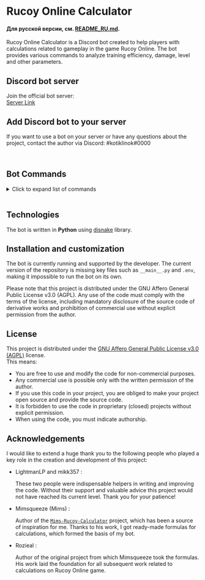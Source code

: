 # Rucoy Online Calculator
#### Для русской версии, см. [README_RU.md](README_RU.md).

Rucoy Online Calculator is a Discord bot created to help players with calculations related to gameplay in the game Rucoy Online. The bot provides various commands to analyze training efficiency, damage, level and other parameters.

## Discord bot server
Join the official bot server:  
[Server Link](https://discord.gg/wJuydcvG6p)

## Add Discord bot to your server
If you want to use a bot on your server or have any questions about the project, contact the author via Discord: #kotiklinok#0000

<br>

## Bot Commands

<details>
<summary>Click to expand list of commands</summary>
  
#### 💠 `/train [lvl] [stat] [buffs] [weapon atk]`
Calculates the mob that you can train effectively on.

---

#### 💠 `/ptrain [lvl] [stat] [buffs] [weapon atk] [class type] [ticks]`
Calculates the mob that you can power-train effectively on.

---

#### 💠 `/offline [current stat] [target stat] [hours]`
Calculates the offline training time needed for stat2, or stat gain from hours of offline training.

---

#### 💠 `/dmg [lvl] [stat] [buffs] [weapon atk] [class type]`
Calculates the damage you do to certain mobs.

---

#### 💠 `/oneshot [lvl] [stat] [buffs] [weapon atk] [attack type] [consistency]`
Calculates whether you already one-shot a mob, or the stat level needed to one-shot a certain mob.

---

#### 💠 `/lvl_info [lvl]`
Calculates the experience at a certain base level.
Calculates the amount of gold needed to skull for a certain base level.

---

#### 💠 `/help`
Displays the command list.

</details>

<br>

## Technologies
The bot is written in **Python** using [disnake](https://github.com/DisnakeDev/disnake) library.

## Installation and customization
The bot is currently running and supported by the developer. 
The current version of the repository is missing key files such as `__main__.py` and `.env`, making it impossible to run the bot on its own. 

Please note that this project is distributed under the GNU Affero General Public License v3.0 (AGPL). Any use of the code must comply with the terms of the license, including mandatory disclosure of the source code of derivative works and prohibition of commercial use without explicit permission from the author.

## License
This project is distributed under the [GNU Affero General Public License v3.0 (AGPL)](LICENSE) license.  
This means:
- You are free to use and modify the code for non-commercial purposes.
- Any commercial use is possible only with the written permission of the author.
- If you use this code in your project, you are obliged to make your project open source and provide the source code.
- It is forbidden to use the code in proprietary (closed) projects without explicit permission.
- When using the code, you must indicate authorship.

## Acknowledgements
I would like to extend a huge thank you to the following people who played a key role in the creation and development of this project:

* LightmanLP and mikk357 :

  These two people were indispensable helpers in writing and improving the code. Without their support and valuable advice this project would not have reached its current level. Thank you for your patience!
* Mimsqueeze (Mims) :
  
  Author of the [`Mims-Rucoy-Calculator`](https://github.com/Mimsqueeze/Mims-Rucoy-Calculator) project, which has been a source of inspiration for me. Thanks to his work, I got ready-made formulas for calculations, which formed the basis of my bot.
* Rozieal :
  
  Author of the original project from which Mimsqueeze took the formulas. His work laid the foundation for all subsequent work related to calculations on Rucoy Online game.